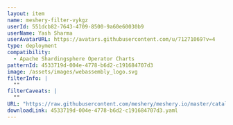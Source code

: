 ```yaml
---
layout: item
name: meshery-filter-vykgz
userId: 551dcb82-7643-4709-8500-9a60e60030b9
userName: Yash Sharma
userAvatarURL: https://avatars.githubusercontent.com/u/71271069?v=4
type: deployment
compatibility:
  - Apache Shardingsphere Operator Charts
patternId: 4533719d-004e-4778-b6d2-c191684707d3
image: /assets/images/webassembly_logo.svg
filterInfo: |
  ""
filterCaveats: |
  ""
URL: "https://raw.githubusercontent.com/meshery/meshery.io/master/catalog/4533719d-004e-4778-b6d2-c191684707d3.yaml"
downloadLink: 4533719d-004e-4778-b6d2-c191684707d3.yaml
---
```

